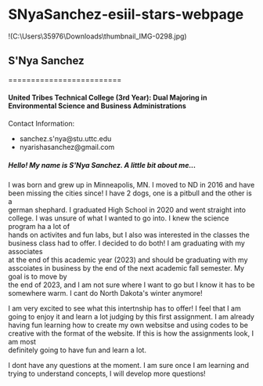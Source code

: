 # SNyaSanchez-esiil-stars-webpage
!(C:\Users\35976\Downloads\thumbnail_IMG-0298.jpg)
<h2> S'Nya Sanchez </h2>
=========================
<h4>United Tribes Technical College (3rd Year): Dual Majoring in Environmental Science and Business Administrations</h4>
<p>Contact Information:</p>
<ul>
  <li>sanchez.s'nya@stu.uttc.edu</li>
  <li>nyarishasanchez@gmail.com</li>
</ul>

<h5>Hello! My name is S'Nya Sanchez. A little bit about me...</h5>

<p>I was born and grew up in Minneapolis, MN. I moved to ND in 2016 and have been missing the cities since! I have 2 dogs, one is a pitbull and the other is a<br> 
german shephard. I graduated High School in 2020 and went straight into college. I was unsure of what I wanted to go into. I knew the science program ha a lot of<br>
hands on activites and fun labs, but I also was interested in the classes the business class had to offer. I decided to do both! I am graduating with my associates<br>
at the end of this academic year (2023) and should be graduating with my asscoiates in business by the end of the next academic fall semester. My goal is to move by<br>
the end of 2023, and I am not sure where I want to go but I know it has to be somewhere warm. I cant do North Dakota's winter anymore!</p>

<p>I am very excited to see what this intertnship has to offer! I feel that I am going to enjoy it and learn a lot judging by this first assignment. I am already<br>
having fun learning how to create my own websitse and using codes to be creative with the format of the website. If this is how the assignments look, I am most<br>
definitely going to have fun and learn a lot.</p>
<p>I dont have any questions at the moment. I am sure once I am learning and trying to understand concepts, I will develop more questions!</p>
